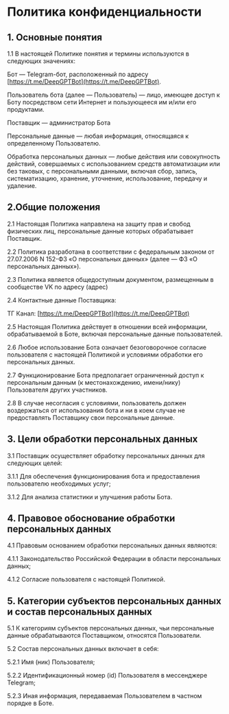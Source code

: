 # Политика конфиденциальности

## 1. Основные понятия

1.1 В настоящей Политике понятия и термины используются в следующих значениях:

Бот — Telegram-бот, расположенный по адресу [https://t.me/DeepGPTBot](https://t.me/DeepGPTBot).

Пользователь бота (далее — Пользователь) — лицо, имеющее доступ к Боту посредством сети Интернет и пользующееся им и/или его продуктами.

Поставщик — администратор Бота

Персональные данные — любая информация, относящаяся к определенному Пользователю.

Обработка персональных данных — любые действия или совокупность действий, совершаемых с использованием средств автоматизации или без таковых, с персональными данными, включая сбор, запись, систематизацию, хранение, уточнение, использование, передачу и удаление.

## 2.Общие положения

2.1 Настоящая Политика направлена на защиту прав и свобод физических лиц, персональные данные которых обрабатывает Поставщик.

2.2 Политика разработана в соответствии с федеральным законом от 27.07.2006 N 152-ФЗ «О персональных данных» (далее — ФЗ «О персональных данных»).

2.3 Политика является общедоступным документом, размещенным в сообществе VK по адресу (адрес)

2.4 Контактные данные Поставщика:

ТГ Канал: [https://t.me/DeepGPTBot](https://t.me/DeepGPTBot)

2.5 Настоящая Политика действует в отношении всей информации, обрабатываемой в Боте, включая персональные данные пользователей.

2.6 Любое использование Бота означает безоговорочное согласие пользователя с настоящей Политикой и условиями обработки его персональных данных.

2.7 Функционирование Бота предполагает ограниченный доступ к персональным данным (к местонахождению, имени/нику) Пользователя других участников.

2.8 В случае несогласия с условиями, пользователь должен воздержаться от использования бота и ни в коем случае не предоставлять Поставщику свои персональные данные.

## 3. Цели обработки персональных данных

3.1 Поставщик осуществляет обработку персональных данных для следующих целей:

3.1.1 Для обеспечения функционирования бота и предоставления пользователю необходимых услуг;

3.1.2 Для анализа статистики и улучшения работы Бота.

## 4. Правовое обоснование обработки персональных данных

4.1 Правовым основанием обработки персональных данных являются:

4.1.1 Законодательство Российской Федерации в области персональных данных;

4.1.2 Согласие пользователя с настоящей Политикой.

## 5. Категории субъектов персональных данных и состав персональных данных

5.1 К категориям субъектов персональных данных, чьи персональные данные обрабатываются Поставщиком, относятся Пользователи.

5.2 Состав персональных данных включает в себя:

5.2.1 Имя (ник) Пользователя;

5.2.2 Идентификационный номер (id) Пользователя в мессенджере Telegram;

5.2.3 Иная информация, передаваемая Пользователем в частном порядке в Боте.
